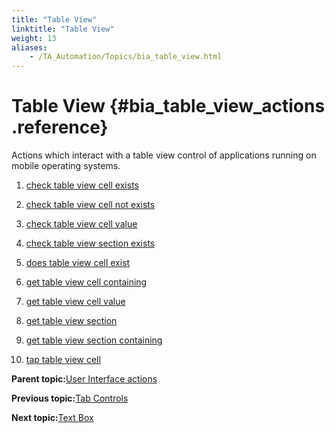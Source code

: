 ```yaml
--- 
title: "Table View"
linktitle: "Table View"
weight: 13
aliases: 
    - /TA_Automation/Topics/bia_table_view.html
---
```

# Table View {#bia_table_view_actions .reference}

Actions which interact with a table view control of applications running on mobile operating systems.

1.  [check table view cell exists](../../TA_Automation/Topics/bia_check_table_view_cell_exists.html)  

2.  [check table view cell not exists](../../TA_Automation/Topics/bia_check_table_view_cell_not_exists.html)  

3.  [check table view cell value](../../TA_Automation/Topics/bia_check_table_view_cell_value.html)  

4.  [check table view section exists](../../TA_Automation/Topics/bia_check_table_view_section_exists.html)  

5.  [does table view cell exist](../../TA_Automation/Topics/bia_does_table_view_cell_exist.html)  

6.  [get table view cell containing](../../TA_Automation/Topics/bia_get_table_view_cell_containing.html)  

7.  [get table view cell value](../../TA_Automation/Topics/bia_get_table_view_cell_value.html)  

8.  [get table view section](../../TA_Automation/Topics/bia_get_table_view_section.html)  

9.  [get table view section containing](../../TA_Automation/Topics/bia_get_table_view_section_containing.html)  

10. [tap table view cell](../../TA_Automation/Topics/bia_tap_table_view_cell.html)  


**Parent topic:**[User Interface actions](../../TA_Automation/Topics/bia_User_Interface.html)

**Previous topic:**[Tab Controls](../../TA_Automation/Topics/bia_Tab_controls.html)

**Next topic:**[Text Box](../../TA_Automation/Topics/bia_Text_box.html)

